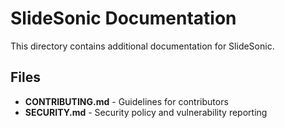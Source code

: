 # SlideSonic Documentation

This directory contains additional documentation for SlideSonic.

## Files

- **CONTRIBUTING.md** - Guidelines for contributors
- **SECURITY.md** - Security policy and vulnerability reporting 